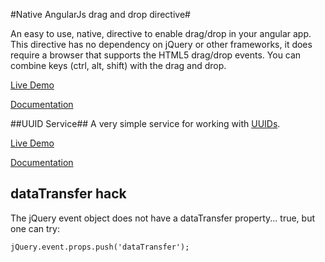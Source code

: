 #Native AngularJs drag and drop directive#

An easy to use, native, directive to enable drag/drop in your angular app.  This directive has no dependency on jQuery or other frameworks, it does require a browser that supports the HTML5 drag/drop events.
You can combine keys (ctrl, alt, shift) with the drag and drop.

[Live Demo](http://logicbomb.github.io/ng-directives/drag-drop.html)

[Documentation](http://jasonturim.wordpress.com/2013/09/01/angularjs-drag-and-drop/)


##UUID Service##
A very simple service for working with [UUIDs](http://en.wikipedia.org/wiki/Universally_unique_identifier).

[Live Demo](http://logicbomb.github.io/ng-directives/uuid.html)

[Documentation](http://jasonturim.wordpress.com/2013/09/01/angularjs-drag-and-drop/)

## dataTransfer hack

The jQuery event object does not have a dataTransfer property... true, but one can try:


    jQuery.event.props.push('dataTransfer');
